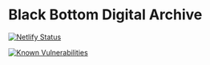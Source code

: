 # Black Bottom Digital Archive

[![Netlify Status](https://api.netlify.com/api/v1/badges/b078d568-61a1-4a46-871e-71ee17c34b12/deploy-status)](https://app.netlify.com/sites/blackbottomdigitalarchive/deploys)

[![Known Vulnerabilities](https://snyk.io/test/github/conormendenhall/black-bottom-digital-archive/badge.svg)](https://snyk.io/test/github/conormendenhall/black-bottom-digital-archive)
